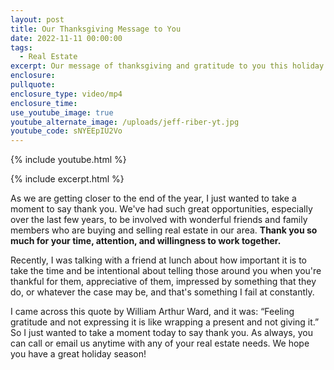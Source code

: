```yaml
---
layout: post
title: Our Thanksgiving Message to You
date: 2022-11-11 00:00:00
tags:
  - Real Estate
excerpt: Our message of thanksgiving and gratitude to you this holiday season.
enclosure:
pullquote:
enclosure_type: video/mp4
enclosure_time:
use_youtube_image: true
youtube_alternate_image: /uploads/jeff-riber-yt.jpg
youtube_code: sNYEEpIU2Vo
---
```

{% include youtube.html %}

{% include excerpt.html %}

As we are getting closer to the end of the year, I just wanted to take a moment to say thank you. We've had such great opportunities, especially over the last few years, to be involved with wonderful friends and family members who are buying and selling real estate in our area. **Thank you so much for your time, attention, and willingness to work together.&nbsp;**

Recently, I was talking with a friend at lunch about how important it is to take the time and be intentional about telling those around you when you're thankful for them, appreciative of them, impressed by something that they do, or whatever the case may be, and that's something I fail at constantly.&nbsp;

I came across this quote by William Arthur Ward, and it was: “Feeling gratitude and not expressing it is like wrapping a present and not giving it.” So I just wanted to take a moment today to say thank you. As always, you can call or email us anytime with any of your real estate needs. We hope you have a great holiday season\!